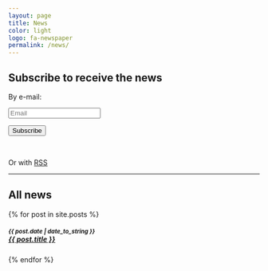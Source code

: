 ```yaml
---
layout: page
title: News
color: light
logo: fa-newspaper
permalink: /news/
---
```


<h2>Subscribe to receive the news</h2>
<div id="mc_embed_shell">
	<div id="mc_embed_signup">
	    <form action="https://tudelft.us12.list-manage.com/subscribe/post?u=e232253e1c3c3152374abfdd1&amp;id=53540258a3&amp;f_id=004e8fe0f0" method="post" id="mc-embedded-subscribe-form" name="mc-embedded-subscribe-form" class="validate" target="_self" novalidate="">
	    	<p>By e-mail:</p>
	    	<p class="control has-icons-left">
	    		<input class="input" type="email" name="EMAIL" id="mce-EMAIL" placeholder="Email" />
	    		<span class="icon is-small is-left">
			    	<i class="fas fa-envelope"></i>
			    </span>
			</p>
			<div style="position: absolute; left: -5000px;" aria-hidden="true">
			        /* real people should not fill this in and expect good things - do not remove this or risk form bot signups */
			        <input type="text" name="b_e232253e1c3c3152374abfdd1_53540258a3" tabindex="-1" value="">
			    </div>
		        <div class="optionalParent">
		            <div class="clear foot">
		                <input type="submit" name="subscribe" id="mc-embedded-subscribe" class="button" value="Subscribe">
		            </div>
		        </div>
		</form>
	</div>
</div>
<br />
<p>Or with <a href="{{ site.baseurl }}/feed.xml"><i class="fa fa-rss"></i> RSS</a></p>

<hr>

<h2>All news</h2>

{% for post in site.posts %}

<h5><small>{{ post.date | date_to_string }}</small><br><a href="{{ site.baseurl }}{{ post.url }}">{{ post.title }}</a></h5>

{% endfor %}

<br><br>





